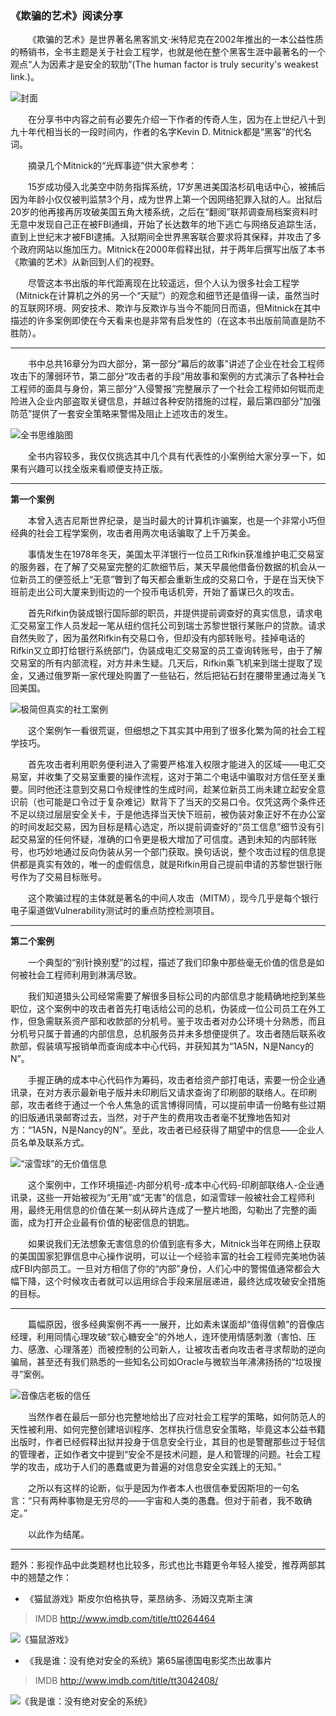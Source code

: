 ### 《欺骗的艺术》阅读分享

&emsp;&emsp;《欺骗的艺术》是世界著名黑客凯文·米特尼克在2002年推出的一本公益性质的畅销书，全书主题是关于社会工程学，也就是他在整个黑客生涯中最著名的一个观点“人为因素才是安全的软肋”(The human factor is truly security's weakest link.)。

![封面](https://github.com/WindseekerBlade/the-art-of-deception/blob/master/img/artofdeception.jpg)

&emsp;&emsp;在分享书中内容之前有必要先介绍一下作者的传奇人生，因为在上世纪八十到九十年代相当长的一段时间内，作者的名字Kevin D. Mitnick都是“黑客”的代名词。

&emsp;&emsp;摘录几个Mitnick的“光辉事迹”供大家参考：

&emsp;&emsp;15岁成功侵入北美空中防务指挥系统，17岁黑进美国洛杉矶电话中心，被捕后因为年龄小仅仅被判监禁3个月，成为世界上第一个因网络犯罪入狱的人。出狱后20岁的他再接再厉攻破美国五角大楼系统，之后在“翻阅”联邦调查局档案资料时无意中发现自己正在被FBI通缉，开始了长达数年的地下逃亡与网络反追踪生活，直到上世纪末才被FBI逮捕。入狱期间全世界黑客联合要求将其保释，并攻击了多个政府网站以施加压力。Mitnick在2000年假释出狱，并于两年后撰写出版了本书《欺骗的艺术》从新回到人们的视野。

&emsp;&emsp;尽管这本书出版的年代距离现在比较遥远，但个人认为很多社会工程学（Mitnick在计算机之外的另一个“天赋”）的观念和细节还是值得一读，虽然当时的互联网环境、网安技术、欺诈与反欺诈与当今不能同日而语，但Mitnick在其中描述的许多案例即使在今天看来也是非常有启发性的（在这本书出版前简直是防不胜防）。

---

&emsp;&emsp;书中总共16章分为四大部分，第一部分“幕后的故事”讲述了企业在社会工程师攻击下的薄弱环节，第二部分“攻击者的手段”用故事和案例的方式演示了各种社会工程师的面具与身份，第三部分“入侵警报”完整展示了一个社会工程师如何铤而走险进入企业内部盗取关键信息，并越过各种安防措施的过程，最后第四部分“加强防范”提供了一套安全策略来警惕及阻止上述攻击的发生。

![全书思维脑图](https://github.com/WindseekerBlade/the-art-of-deception/blob/master/img/overview.jpg)

&emsp;&emsp;全书内容较多，我仅仅挑选其中几个具有代表性的小案例给大家分享一下，如果有兴趣可以找全版来看顺便支持正版。

---

**第一个案例**

&emsp;&emsp;本曾入选吉尼斯世界纪录，是当时最大的计算机诈骗案，也是一个非常小巧但经典的社会工程学案例，攻击者用两次电话骗取了上千万美金。

&emsp;&emsp;事情发生在1978年冬天，美国太平洋银行一位员工Rifkin获准维护电汇交易室的服务器，在了解了交易室完整的汇款细节后，某天早晨他借备份数据的机会从一位新员工的便签纸上“无意”瞥到了每天都会重新生成的交易口令，于是在当天快下班前走出公司大厦来到街边的一个投币电话机旁，开始了蓄谋已久的攻击。

&emsp;&emsp;首先Rifkin伪装成银行国际部的职员，并提供提前调查好的真实信息，请求电汇交易室工作人员发起一笔从纽约信托公司到瑞士苏黎世银行某账户的贷款。请求自然失败了，因为虽然Rifkin有交易口令，但却没有内部转账号。挂掉电话的Rifkin又立即打给银行系统部门，伪装成电汇交易室的员工查询转账号，由于了解交易室的所有内部流程，对方并未生疑。几天后，Rifkin乘飞机来到瑞士提取了现金，又通过俄罗斯一家代理处购置了一些钻石，然后把钻石封在腰带里通过海关飞回美国。

![极简但真实的社工案例](https://github.com/WindseekerBlade/the-art-of-deception/blob/master/img/maninmiddle.jpg)

&emsp;&emsp;这个案例乍一看很荒诞，但细想之下其实其中用到了很多化繁为简的社会工程学技巧。

&emsp;&emsp;首先攻击者利用职务便利进入了需要严格准入权限才能进入的区域——电汇交易室，并收集了交易室重要的操作流程，这对于第二个电话中骗取对方信任至关重要。同时他还注意到交易口令规律性的生成时间，趁某位新员工尚未建立起安全意识前（也可能是口令过于复杂难记）默背下了当天的交易口令。仅凭这两个条件还不足以绕过层层安全关卡，于是他选择当天快下班前，被伪装对象正好不在办公室的时间发起交易，因为目标是精心选定，所以提前调查好的“员工信息”细节没有引起交易室的任何怀疑，准确的口令更是极大增加了可信度。遇到未知的内部转账号，也巧妙地通过反向伪装从另一个部门获取。换句话说，整个攻击过程的信息提供都是真实有效的，唯一的虚假信息，就是Rifkin用自己提前申请的苏黎世银行账号作为了交易目标账号。

&emsp;&emsp;这个欺骗过程的主体就是著名的中间人攻击（MITM），现今几乎是每个银行电子渠道做Vulnerability测试时的重点防控检测项目。

---

**第二个案例**

&emsp;&emsp;一个典型的“别针换别墅”的过程，描述了我们印象中那些毫无价值的信息是如何被社会工程师利用到淋漓尽致。

&emsp;&emsp;我们知道猎头公司经常需要了解很多目标公司的内部信息才能精确地挖到某些职位，这个案例中的攻击者首先打电话给公司的总机，伪装成一位公司员工在外工作，但急需联系资产部和收款部的分机号。鉴于攻击者对办公环境十分熟悉，而且分机号只属于普通的内部信息，总机服务员并未多想便提供了。攻击者随后联系收款部，假装填写报销单而查询成本中心代码，并获知其为“1A5N，N是Nancy的N”。

&emsp;&emsp;手握正确的成本中心代码作为筹码，攻击者给资产部打电话，索要一份企业通讯录，在对方表示最新电子版并未印刷后又请求查询了印刷部的联络人。在印刷部，攻击者终于通过一个令人焦急的谎言博得同情，可以提前申请一份略有些过期的旧版通讯录邮寄过去，当然，对于产生的费用攻击者毫不犹豫地告知对方：“1A5N，N是Nancy的N”。至此，攻击者已经获得了期望中的信息——企业人员名单及联系方式。

![“滚雪球”的无价值信息](https://github.com/WindseekerBlade/the-art-of-deception/blob/master/img/hr.jpg)

&emsp;&emsp;这个案例中，工作环境描述-内部分机号-成本中心代码-印刷部联络人-企业通讯录，这些一开始被视为“无用”或“无害”的信息，如滚雪球一般被社会工程师利用，最终无用信息的价值在某一刻从碎片连成了一整片地图，勾勒出了完整的画面，成为打开企业最有价值的秘密信息的钥匙。

&emsp;&emsp;如果说我们无法想象无害信息的价值到底有多大，Mitnick当年在网络上获取的美国国家犯罪信息中心操作说明，可以让一个经验丰富的社会工程师完美地伪装成FBI内部员工。一旦对方相信了你的“内部”身份，人们心中的警惕值通常都会大幅下降，这个时候攻击者就可以运用综合手段来层层递进，最终达成攻破安全措施的目标。

---

&emsp;&emsp;篇幅原因，很多经典案例不再一一展开，比如素未谋面却“值得信赖”的音像店经理，利用同情心理攻破“软心糖安全”的外地人，连环使用情感刺激（害怕、压力、感激、心理落差）而被控制的公司新人，让被攻击者向攻击者寻求帮助的逆向骗局，甚至还有我们熟悉的一些知名公司如Oracle与微软当年沸沸扬扬的“垃圾搜寻”案例。

![音像店老板的信任](https://github.com/WindseekerBlade/the-art-of-deception/blob/master/img/trust.jpg)

&emsp;&emsp;当然作者在最后一部分也完整地给出了应对社会工程学的策略，如何防范人的天性被利用、如何完整创建培训程序、怎样执行信息安全策略，毕竟这本公益书籍出版时，作者已经假释出狱并投身于信息安全行业，其目的也是警醒那些过于轻信的管理者，正如作者文中提到“安全不是技术问题，是人和管理的问题。社会工程学的攻击，成功于人们的愚蠢或更为普遍的对信息安全实践上的无知。”

&emsp;&emsp;之所以有这样的论断，似乎是因为作者本人也很信奉爱因斯坦的一句名言：“只有两种事物是无穷尽的――宇宙和人类的愚蠢。但对于前者，我不敢确定。” 

&emsp;&emsp;以此作为结尾。

---

题外：影视作品中此类题材也比较多，形式也比书籍更令年轻人接受，推荐两部其中的翘楚之作：

* 《猫鼠游戏》斯皮尔伯格执导，莱昂纳多、汤姆汉克斯主演
>IMDB http://www.imdb.com/title/tt0264464

![《猫鼠游戏》](https://github.com/WindseekerBlade/the-art-of-deception/blob/master/img/catchmeifyoucan.jpg)

* 《我是谁：没有绝对安全的系统》第65届德国电影奖杰出故事片
>IMDB http://www.imdb.com/title/tt3042408/

![《我是谁：没有绝对安全的系统》](https://github.com/WindseekerBlade/the-art-of-deception/blob/master/img/whoami.JPG)




